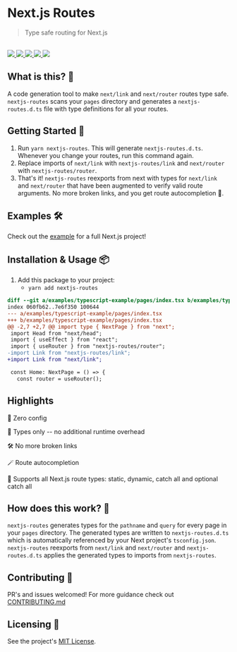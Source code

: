 # Next.js Routes

<blockquote>Type safe routing for Next.js</blockquote>

<br />

<a href="https://www.npmjs.com/package/nextjs-routes">
  <img src="https://img.shields.io/npm/v/nextjs-routes.svg">
</a>
<a href="https://github.com/tatethurston/nextjs-routes/blob/master/LICENSE">
  <img src="https://img.shields.io/npm/l/nextjs-routes.svg">
</a>
<a href="https://www.npmjs.com/package/nextjs-routes">
  <img src="https://img.shields.io/npm/dy/nextjs-routes.svg">
</a>
<a href="https://github.com/tatethurston/nextjs-routes/actions/workflows/ci.yml">
  <img src="https://github.com/tatethurston/nextjs-routes/actions/workflows/ci.yml/badge.svg">
</a>
<a href="https://codecov.io/gh/tatethurston/nextjs-routes">
  <img src="https://img.shields.io/codecov/c/github/tatethurston/nextjs-routes/main.svg?style=flat-square">
</a>

## What is this? 🧐

A code generation tool to make `next/link` and `next/router` routes type safe. `nextjs-routes` scans your `pages` directory and generates a `nextjs-routes.d.ts` file with type definitions for all your routes.

## Getting Started 🚀

1. Run `yarn nextjs-routes`. This will generate `nextjs-routes.d.ts`. Whenever you change your routes, run this command again.
2. Replace imports of `next/link` with `nextjs-routes/link` and `next/router` with `nextjs-routes/router`.
3. That's it! `nextjs-routes` reexports from next with types for `next/link` and `next/router` that have been augmented to verify valid route arguments. No more broken links, and you get route autocompletion 🙌.

## Examples 🛠

Check out the [example](https://github.com/tatethurston/nextjs-routes/tree/main/examples/typescript-example) for a full Next.js project!

## Installation & Usage 📦

1. Add this package to your project:
   - `yarn add nextjs-routes`

```diff
diff --git a/examples/typescript-example/pages/index.tsx b/examples/typescript-example/pages/index.tsx
index 060fb62..7e6f350 100644
--- a/examples/typescript-example/pages/index.tsx
+++ b/examples/typescript-example/pages/index.tsx
@@ -2,7 +2,7 @@ import type { NextPage } from "next";
 import Head from "next/head";
 import { useEffect } from "react";
 import { useRouter } from "nextjs-routes/router";
-import Link from "nextjs-routes/link";
+import Link from "next/link";

 const Home: NextPage = () => {
   const router = useRouter();
```

## Highlights

🦄 Zero config

💨 Types only -- no additional runtime overhead

🛠 No more broken links

🪄 Route autocompletion

🔗 Supports all Next.js route types: static, dynamic, catch all and optional catch all

## How does this work? 🤔

`nextjs-routes` generates types for the `pathname` and `query` for every page in your `pages` directory. The generated types are written to `nextjs-routes.d.ts` which is automatically referenced by your Next project's `tsconfig.json`. `nextjs-routes` reexports from `next/link` and `next/router` and `nextjs-routes.d.ts` applies the generated types to imports from `nextjs-routes`.

## Contributing 👫

PR's and issues welcomed! For more guidance check out [CONTRIBUTING.md](https://github.com/tatethurston/nextjs-routes/blob/master/CONTRIBUTING.md)

## Licensing 📃

See the project's [MIT License](https://github.com/tatethurston/nextjs-routes/blob/master/LICENSE).
